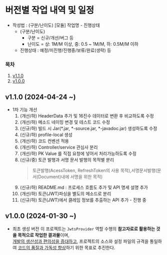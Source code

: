 # 버전별 작업 내역 및 일정
- 작성법 : (구분/난이도) [모듈] 작업명 - 진행상태
    - (구분/난이도)
        - 구분 = 신규/개선/버그 등
        - 난이도 = 상: 1M/M 이상, 중: 0.5 ~ 1M/M, 하: 0.5M/M 이하
    - 진행상태 : 예정/미진행/진행중/보류/완료(생략) 등

### 목차
1. [v1.1.0](#-v1.1.0)
1. [v1.0.0](#-v1.0.0)

  
## v1.1.0 (2024-04-24 ~)
- 1차 기능 개선
  1. (개선/하) HeaderData 추가 및 16진수 데이터로 변환 후 비교하도록 수정
  1. (개선/하) 메소드 네이밍 변경 및 테스트 코드 수정
  1. (신규/하) 빌드 시 Jar(*.jar, *-source.jar, *-javadoc.jar) 생성하도록 수정
  1. (신규/하) profile-local 생성
  1. (개선/하) 코드 컨벤션 적용
  1. (개선/하) Controller/service 관심사 분리
  1. (개선/하) PK Value 를 직접 요청에 넣어서 처리가능하도록 수정
  1. (신규/중) 토큰 발행과 서명 문서 발행의 목적별 분리
     > 토큰발행(AcessToken, RefreshToken의 사용 목적),서명문서발행(문서(Document)내에 서명을 위한 목적)
  1. (신규/하) README.md : 프로세스 흐름도 추가 및 API 명세 설명 추가
  1. (개선/하) 토큰(JWT)파싱을 별도의 메소드로 분리
  1. (신규/하) 토큰(JWT)에서 클레임 정보를 추출하는 API 추가 - 진행 중
  
## v1.0.0 (2024-01-30 ~)
- 최초 생성 버전
  이 프로젝트는 `JwtsProvider` 역할 수행의 **참고자료로 활용하는 것을 목적으로 작업한 결과물**이며, \
  <u>개발의 생산성과 편의성을 증대하고</u>, 프로젝트의 소스와 설정 파일의 규격을 통일하여 <u>코드의 품질과 가독성 향상</u>하기 위한 목표로 추진한다.


